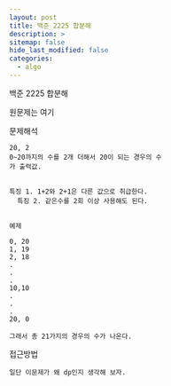 ```yaml
---
layout: post
title: 백준 2225 합분해
description: >
sitemap: false
hide_last_modified: false
categories:
  - algo
---
```

백준 2225 합분해

원문제는 여기

문제해석

    20, 2
    0~20까지의 수를 2개 더해서 20이 되는 경우의 수
    가 출력값.


    특징 1. 1+2와 2+1은 다른 값으로 취급한다.
	  특징 2. 같은수를 2회 이상 사용해도 된다.


	예제

	0, 20
	1, 19
	2, 18
	.
	.
	.
	10,10
	.
	.
	.
	20, 0

	그래서 총 21가지의 경우의 수가 나온다.

접근방법

	일단 이문제가 왜 dp인지 생각해 보자.
